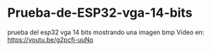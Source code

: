 # Prueba-de-ESP32-vga-14-bits
prueba del esp32 vga 14 bits mostrando una imagen bmp
Video en:
https://youtu.be/g2pcfi-uuNo
